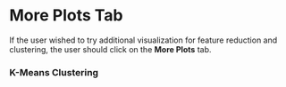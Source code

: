 # More Plots Tab

If the user wished to try additional visualization for feature reduction and clustering, the user should click on the **More Plots** tab. 

###  K-Means Clustering
